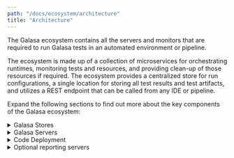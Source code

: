 ```yaml
---
path: "/docs/ecosystem/architecture"
title: "Architecture"
---
```


The Galasa ecosystem contains all the servers and monitors that are required to run Galasa tests in an automated environment or pipeline. 

The ecosystem is made up of a collection of microservices for orchestrating runtimes, monitoring tests and resources, and providing clean-up of those resources if required. The ecosystem provides a centralized store for run configurations, a single location for storing all test results and test artifacts, and utilizes a REST endpoint that can be called from any IDE or pipeline. 

Expand the following sections to find out more about the key components of the Galasa ecosystem:

<details>
<summary>Galasa Stores</summary>

|                                   |                                                                                                                          |
| ------------------------------------- | :----------------------------------------------------------------------------------------------------------------------------------- |
| **Configuration Property Store**                       | The configuration property store (CPS) defines object properties, topologies, system configurations, and definitions which instruct the way in which a Galasa test runs. For example, properties for endpoints, ports and timeouts. All Galasa tests run by using this same configuration unless any overrides are passed at submission. Defining properties in the CPS enables tests to run against multiple environments without changing the code inside the test.  
        |
| **Dynamic Data Store**               | The dynamic data store (DSS) provdies status information about the ecosystem and the tests that are running. The DSS is used by Resource Manager and Engine controller to ensure the limits that are set in the CPS configuration are not exceeded. DSS property values change dynamically as tests are run, to show the resources that are currently being used, shared or locked by a test, so that workloads can be limited to avoid throttling. When running in automation, the DSS is shared by every instance of the framework.                                                             |
| **Result Archive Store**                      | The result archive store (RAS) is a single database which stores all elements of a test, including the test results, run logs, and test artifacts. These elements can be used to help diagnose the cause of any failures encountered as a result of running the test, or to gather information about the test.  Storing all this information in one place makes it simple for entire teams to view results.                              |
| **Credentials Store**                   | The credentials store is hosted in the etcd server and securely provides the credentials, for example, password, username and authentication token that are required for a test to run in automation.    |
| **Certificate Store**      |                                                                  |

</details>


<details>
<summary>Galasa Servers</summary>

|                                   |                                                                                                                          |
| ------------------------------------- | :----------------------------------------------------------------------------------------------------------------------------------- |
| **Engine controller**                       | The Engine Controller is responsible for creating Docker containers or Kubernetes pods to manage and execute individual Galasa automation test runs. The engine controller schedules a test to run only when all the requirements needed to run the test are satisfied. Otherwise, the test is placed in a queue to be run at an appropriate time.       |
| **etcd**                       | The etcd server is a highly available key-value store which hosts the Configuration Property Store (CPS), the Dynamic Status Store (DSS) and the Credentials Store (CREDs). The CPS, DSS contain information that are used by all tests and the CREDs is used only for automation runs.  The etcd server stores and maintains a single, consistent source of the truth about the status of the ecosystem at any given point in time.      |
| **CouchDB**                       | This database runs inside Docker container or Kubernetes pod and contains the Result Archive Store (RAS).        |
| **Resource Management**                       | The Resource Management service monitors running tests and resources that have been marked as in use. If for some reason a test case becomes stale or has be manually ended, this service will perform clean up actions to ensure that the resources are entered back into the pool for another test to use. This service
can perform large pieces of work, including de-provisioning whole environments.   |
| **Metrics Server**                       | The Metrics server indicates the health of the ecosystem, for example, providing metrics on the number of successful test runs.        |
| **API Server**                       |  The API server acts as a central point from which to control the Galasa ecosystem and is used by Galasa as an endpoint with which IDEs and pipelines interact for submitting tests and retrieving results. The API server hosts the Bootstrap server and the Manager API server.  >      |
| **Bootstrap Server**                       | The Bootstrap server is part of the API server. The bootstrap is an endpoint that is provided by the API server to store the initial configuration required to instantiate a Galasa framework. When setting up the Galasa ecosystem, the Eclipse IDE must be updated to point to the bootstrap that is configured to use the ecosystem.      |
| **Manager API Server**                       | A Manger to Manger type API. The API is used to host web services that can be called from the Galasa Web UI or from external services such as Jenkins.     |
| **Web UI**                       | Use the WebUI to see a dashboard overview of the current and historical health of your test automation framework. The UI is also used to run, schedule or reschedule tests, to analyse output from failed test runs, and to manage the configuration needed to customise the test framework and the tests for maximum throughput, resilience and flexibility.        |
| **LDAP authentication server (Optional)**                       | This server is planned for a future release to provide the ability to authenticate through an LDAP server.       |

</details>

<details>
<summary>Code Deployment</summary>

|                                   |                                                                                                                          |
| ------------------------------------- | :----------------------------------------------------------------------------------------------------------------------------------- |
| **Maven Repositories and OBRs**                       | For tests to run in the ecosystem they require compiled artifacts to be hosted in a Maven repository. The artifacts must be bundled as an OSGI bundle -  Galasa provides a Maven plug-in to create these bundles.       |
| **Nexus**                       | A Nexus server enables deployment of Maven artifacts to the ecosystem and can be used to host  Docker images.     |

</details>

<details>
<summary>Optional reporting servers</summary>

|                                   |                                                                                                                          |
| ------------------------------------- | :----------------------------------------------------------------------------------------------------------------------------------- |
| **Prometheus**                       | The Prometheus server scrapes and stores metrics from defined endpoints from the Metrics server. These metrics can be displayed in a Grafana dashboard.   |
| **Grafana**                       | A dashboard for visualizing Prometheus metrics. Data can be explored through queries and drilldown.       |
| **Elastic**                       | Provides an Elastic search instance to record the results of automated test runs.        |
| **Kabana**                       | A dashboard for visualizing Elasticsearch metrics. Data can be explored through queries and drilldown.       |

</details>
